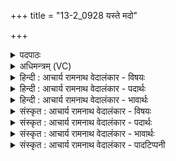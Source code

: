 +++
title = "13-2_0928 यस्ते मदो"

+++
<details><summary>पदपाठः</summary>

यः। ते꣣। म꣡दः꣢꣯। यु꣡ज्यः꣢꣯। चा꣡रुः꣢꣯। अ꣡स्ति꣢꣯। ये꣡न꣢꣯। वृ꣣त्रा꣡णि꣢। ह꣣र्यश्व। हरि। अश्व। ह꣡ꣳसि꣢꣯। सः। त्वाम्। इ꣣न्द्र। प्रभूवसो। प्रभु। वसो। ममत्तु। ९२८।
</details>

<details><summary>अधिमन्त्रम् (VC)</summary>

- इन्द्रः
- वसिष्ठो मैत्रावरुणिः
- विराडनुष्टुप्
- गान्धारः
</details>

<details><summary>हिन्दी : आचार्य रामनाथ वेदालंकार - विषयः</summary>

अगले मन्त्र में परमात्मा जीवात्मा को कह रहा है।
</details>

<details><summary>हिन्दी : आचार्य रामनाथ वेदालंकार - पदार्थः</summary>

पदार्थान्वयभाषाः -  (हर्यश्व)ज्ञान कर्म के आहर्ता हैं ज्ञानेन्द्रिय-कर्मेन्द्रिय रूप घोड़े जिसके ऐसे हे जीवात्मन्! (यः)जो(तव)तेरा(मदः)उत्साह(युज्यः)तेरा सहयोगी और(चारुः)श्रेष्ठ(अस्ति)है, (येन)जिस उत्साह से तू(वृत्राणि)बाह्य और आन्तरिक रिपुओं को(हंसि)विनष्ट करता है, (सः)वह उत्साह,हे(प्रभूवसो)बहुत गुणोंवाले(इन्द्र)जीवात्मन्! (त्वा)तुझे(ममत्तु)आनन्दित करे ॥२॥
</details>

<details><summary>हिन्दी : आचार्य रामनाथ वेदालंकार - भावार्थः</summary>

भावार्थभाषाः -  मनुष्य का आत्मा अपनी शक्ति को पहचानकर जब जीवन-संग्राम में उतरता है तब उसकी विजय सुनिश्चित है ॥२॥
</details>

<details><summary>संस्कृत : आचार्य रामनाथ वेदालंकार - विषयः</summary>

अथ परमात्मा जीवात्मानमाह।
</details>

<details><summary>संस्कृत : आचार्य रामनाथ वेदालंकार - पदार्थः</summary>

पदार्थान्वयभाषाः -  हे(हर्यश्व)हरयः ज्ञानकर्मणाम् आहर्तारः अश्वाः ज्ञानेन्द्रियकर्मेन्द्रियरूपाः यस्य तादृश जीवात्मन्! (यः ते)तव(मदः)उत्साहः(युज्यः)तव सहयोगी(चारुः)श्रेष्ठश्च(अस्ति)विद्यते, (येन)मदेन उत्साहेन त्वम्(वृत्राणि)बाह्यान् आन्तरिकांश्च रिपून्(हंसि)विनाशयसि, (सः)असौ मदः उत्साहः,हे(प्रभूवसो)बहुगुण(इन्द्र)जीवात्मन्! (त्वा)त्वाम्(ममत्तु)आनन्दयतु ॥२॥२
</details>

<details><summary>संस्कृत : आचार्य रामनाथ वेदालंकार - भावार्थः</summary>

भावार्थभाषाः -  मनुष्यस्यात्मा स्वशक्तिं परिचित्य सोत्साहो भूत्वा यदा जीवनसंग्राममवतरति तदा तस्य विजयः सुनिश्चितः ॥२॥
</details>

<details><summary>संस्कृत : आचार्य रामनाथ वेदालंकार - पादटिप्पनी</summary>

टिप्पणी:   १. ऋ० ७।२२।२, अथ० २०।११७।२। २. ऋग्भाष्ये दयानन्दर्षिर्मन्त्रमिमं राजपक्षे व्याचष्टे।
</details>